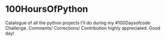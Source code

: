 # 100HoursOfPython
Catalogue of all the python projects I'll do during my #100Daysofcode Challenge. Comments/ Corrections/ Contribution highly appreciated. Good day!
